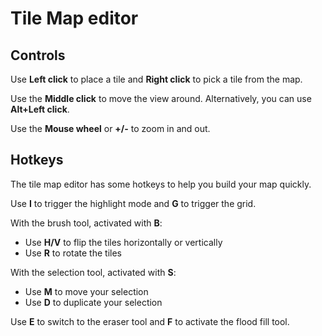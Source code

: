 # Tile Map editor

## Controls

Use **Left click** to place a tile and **Right click** to pick a tile from the map.

Use the **Middle click** to move the view around. Alternatively, you can use **Alt+Left click**.

Use the **Mouse wheel** or **+/-** to zoom in and out.

## Hotkeys

The tile map editor has some hotkeys to help you build your map quickly.

Use **I** to trigger the highlight mode and **G** to trigger the grid.

With the brush tool, activated with **B**:
 * Use **H/V** to flip the tiles horizontally or vertically
 * Use **R** to rotate the tiles

With the selection tool, activated with **S**:
 * Use **M** to move your selection
 * Use **D** to duplicate your selection

Use **E** to switch to the eraser tool and **F** to activate the flood fill tool.
